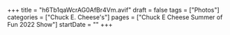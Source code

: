 +++
title = "h6Tb1qaWcrAG0AfBr4Vm.avif"
draft = false
tags = ["Photos"]
categories = ["Chuck E. Cheese's"]
pages = ["Chuck E Cheese Summer of Fun 2022 Show"]
startDate = ""
+++
